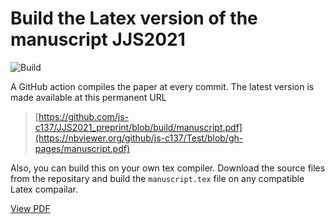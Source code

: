 # Build the Latex version of the manuscript JJS2021

![Build](https://github.com/js-c137/Test/actions/workflows/build.yml/badge.svg)
<!---![parameter](https://github.com/js-c137/JJS2021_preprint/actions/workflows/main.yml/badge.svg?branch=feature-1)--->


A GitHub action compiles the paper at every commit. The latest version is made available at this permanent URL

> [https://github.com/js-c137/JJS2021_preprint/blob/build/manuscript.pdf](https://nbviewer.org/github/js-c137/Test/blob/gh-pages/manuscript.pdf)



Also, you can build this on your own tex compiler. Download the source files from the repositary
and build the `manuscript.tex` file on any compatible Latex compailar.

<a href="https://nbviewer.org/github/js-c137/Test/blob/gh-pages/manuscript.pdf">View PDF</a>

